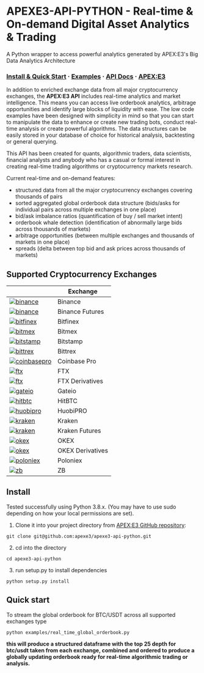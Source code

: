 # APEXE3-API-PYTHON - Real-time & On-demand Digital Asset Analytics & Trading
A Python wrapper to access powerful analytics generated by APEX:E3's Big Data Analytics Architecture

### [Install & Quick Start](#install) · [Examples](https://github.com/apexe3/apexe3-api-python/tree/main/examples) · [API Docs](https://api.ae3platform.com/docs) · [APEX:E3](https://www.apexe3.com)

In addition to enriched exchange data from all major cryptocurrency exchanges, the **APEX:E3 API** includes real-time analytics and market intelligence. This means you can access live orderbook analytics, arbitrage opportunities and identify large blocks of liquidity with ease. The low code examples have been designed with simplicity in mind so that you can start to manipulate the data to enhance or create new trading bots, conduct real-time analysis or create powerful algorithms. The data structures can be easily stored in your database of choice for historical analysis, backtesting or general querying.

This API has been created for quants, algorithmic traders, data scientists, financial analysts and anybody who has a casual or formal interest in creating real-time trading algorithms or cryptocurrency markets research. 

Current real-time and on-demand features:

- structured data from all the major cryptocurrency exchanges covering thousands of pairs
- sorted aggregated global orderbook data structure (bids/asks for individual pairs across multiple exchanges in one place)  
- bid/ask imbalance ratios (quantification of buy / sell market intent)
- orderbook whale detection (identification of abnormally large bids across thousands of markets)
- arbitrage opportunities (between multiple exchanges and thousands of markets in one place) 
- spreads (delta between top bid and ask prices across thousands of markets)

## Supported Cryptocurrency Exchanges

|      |Exchange|
|------|--------|
|[![binance](https://user-images.githubusercontent.com/1294454/29604020-d5483cdc-87ee-11e7-94c7-d1a8d9169293.jpg)](https://www.binance.com)|Binance|
|[![binance](https://user-images.githubusercontent.com/1294454/29604020-d5483cdc-87ee-11e7-94c7-d1a8d9169293.jpg)](https://www.binance.com)|Binance Futures |
|[![bitfinex](https://user-images.githubusercontent.com/1294454/27766244-e328a50c-5ed2-11e7-947b-041416579bb3.jpg)](https://www.bitfinex.com)|Bitfinex|  
|[![bitmex](https://user-images.githubusercontent.com/1294454/27766319-f653c6e6-5ed4-11e7-933d-f0bc3699ae8f.jpg)](https://www.bitmex.com)|Bitmex| 
|[![bitstamp](https://user-images.githubusercontent.com/1294454/27786377-8c8ab57e-5fe9-11e7-8ea4-2b05b6bcceec.jpg)](https://www.bitstamp.net)|Bitstamp|
|[![bittrex](https://user-images.githubusercontent.com/51840849/87153921-edf53180-c2c0-11ea-96b9-f2a9a95a455b.jpg)](https://bittrex.com)|Bittrex|  
|[![coinbasepro](https://user-images.githubusercontent.com/1294454/41764625-63b7ffde-760a-11e8-996d-a6328fa9347a.jpg)](https://pro.coinbase.com/)|Coinbase Pro|  
|[![ftx](https://user-images.githubusercontent.com/1294454/67149189-df896480-f2b0-11e9-8816-41593e17f9ec.jpg)](https://ftx.com)|FTX|
|[![ftx](https://user-images.githubusercontent.com/1294454/67149189-df896480-f2b0-11e9-8816-41593e17f9ec.jpg)](https://ftx.com)|FTX Derivatives|
|[![gateio](https://user-images.githubusercontent.com/1294454/31784029-0313c702-b509-11e7-9ccc-bc0da6a0e435.jpg)](https://www.gate.io)|Gateio|
|[![hitbtc](https://user-images.githubusercontent.com/1294454/27766555-8eaec20e-5edc-11e7-9c5b-6dc69fc42f5e.jpg)](https://hitbtc.com)|HitBTC|
|[![huobipro](https://user-images.githubusercontent.com/1294454/76137448-22748a80-604e-11ea-8069-6e389271911d.jpg)](https://www.huobi.com/en-us)|HuobiPRO|
|[![kraken](https://user-images.githubusercontent.com/51840849/76173629-fc67fb00-61b1-11ea-84fe-f2de582f58a3.jpg)](https://www.kraken.com)|Kraken|
|[![kraken](https://user-images.githubusercontent.com/51840849/76173629-fc67fb00-61b1-11ea-84fe-f2de582f58a3.jpg)](https://www.kraken.com)|Kraken Futures|
|[![okex](https://user-images.githubusercontent.com/1294454/32552768-0d6dd3c6-c4a6-11e7-90f8-c043b64756a7.jpg)](https://www.okex.com)|OKEX|
|[![okex](https://user-images.githubusercontent.com/1294454/32552768-0d6dd3c6-c4a6-11e7-90f8-c043b64756a7.jpg)](https://www.okex.com)|OKEX Derivatives|
|[![poloniex](https://user-images.githubusercontent.com/1294454/27766817-e9456312-5ee6-11e7-9b3c-b628ca5626a5.jpg)](https://poloniex.com)|Poloniex| 
|[![zb](https://user-images.githubusercontent.com/1294454/32859187-cd5214f0-ca5e-11e7-967d-96568e2e2bd1.jpg)](https://www.zb.com)|ZB|

## Install

Tested successfully using Python 3.8.x. (You may have to use sudo depending on how your local permissions are set).

1. Clone it into your project directory from [APEX:E3 GitHub repository](https://github.com/apexe3/apexe3-api-python):
```shell
git clone git@github.com:apexe3/apexe3-api-python.git
```
2. cd into the directory
```shell
cd apexe3-api-python
```
3. run setup.py to install dependencies
```shell
python setup.py install 
```

## Quick start

To stream the global orderbook for BTC/USDT across all supported exchanges type

```shell
python examples/real_time_global_orderbook.py
```
**this will produce a structured dataframe with the top 25 depth for btc/usdt taken from each exchange, combined and ordered to produce a globally updating orderbook ready for real-time algorithmic trading or analysis.**

